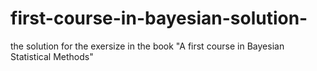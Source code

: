 # first-course-in-bayesian-solution-

the solution for the exersize in the book
"A first course in Bayesian Statistical Methods"
